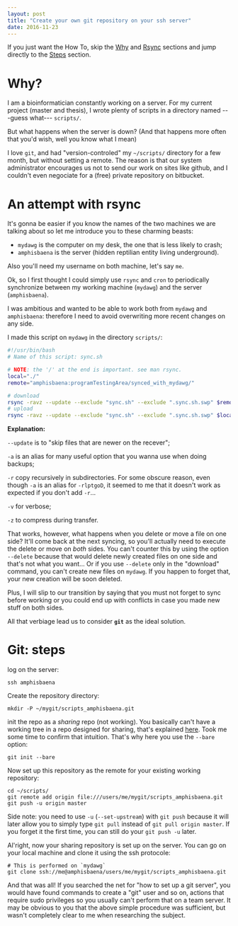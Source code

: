 ```yaml
---
layout: post
title: "Create your own git repository on your ssh server"
date: 2016-11-23
---
```


If you just want the How To, skip the [Why](#why) and
[Rsync](#an-attempt-with-rsync) sections and jump directly to the
[Steps](#git-steps) section.

# Why?

I am a bioinformatician constantly working on a server. For my current project
(master and thesis), I wrote plenty of scripts in a directory named ---guess
what--- `scripts/`.

But what happens when the server is down? (And that happens more often that
you'd wish, well you know what I mean)

I love `git`, and had "version-controled" my `~/scripts/` directory for a few
month, but without setting a remote. The reason is that our system
administrator encourages us not to send our work on sites like github, and I
couldn't even negociate for a (free) private repository on bitbucket.

# An attempt with rsync

It's gonna be easier if you know the names of the two machines we are talking
about so let me introduce you to these charming beasts:

- `mydawg` is the computer on my desk, the one that is less likely to crash;
- `amphisbaena` is the server (hidden reptilian entity living underground).

Also you'll need my username on both machine, let's say `me`.

Ok, so I first thought I could simply use `rsync` and `cron` to periodically
synchronize between my working machine (`mydawg`) and the server (`amphisbaena`).

I was ambitious and wanted to be able to work both from `mydawg` and
`amphisbaena`: therefore I need to avoid overwriting more recent changes on any
side.

I made this script on `mydawg` in the directory `scripts/`:

```bash
#!/usr/bin/bash
# Name of this script: sync.sh

# NOTE: the '/' at the end is important. see man rsync.
local="./"
remote="amphisbaena:programTestingArea/synced_with_mydawg/"

# download
rsync -ravz --update --exclude "sync.sh" --exclude ".sync.sh.swp" $remote $local
# upload
rsync -ravz --update --exclude "sync.sh" --exclude ".sync.sh.swp" $local $remote
```

**Explanation:**

`--update` is to "skip files that are newer on the recever";

`-a` is an alias for many useful option that you wanna use when doing backups;

`-r` copy recursively in subdirectories. For some obscure reason, even though
     `-a` is an alias for `-rlptgoD`, it seemed to me that it doesn't work as
     expected if you don't add `-r`...

`-v` for verbose;

`-z` to compress during transfer.


That works, however, what happens when you delete or move a file on one side?
It'll come back at the next syncing, so you'll actually need to execute the
delete or move on _both_ sides. You can't counter this by using the option
`--delete` because that would delete newly created files on one side and that's
not what you want... Or if you use `--delete` only in the "download" command,
you can't create new files on `mydawg`. If you happen to forget that, your new
creation will be soon deleted.

Plus, I will slip to our transition by saying that you must not forget to sync
before working or you could end up with conflicts in case you made new stuff on
both sides.

All that verbiage lead us to consider **`git`** as the ideal solution.


# Git: steps

log on the server:

    ssh amphisbaena

Create the repository directory:

    mkdir -P ~/mygit/scripts_amphisbaena.git

init the repo as a _sharing_ repo (not working). You basically can't have a
working tree in a repo designed for sharing, that's explained [here](). Took me
some time to confirm that intuition. That's why here you use the `--bare`
option:

    git init --bare

Now set up this repository as the remote for your existing working repository:

    cd ~/scripts/
	git remote add origin file:///users/me/mygit/scripts_amphisbaena.git
	git push -u origin master

Side note: you need to use `-u` (`--set-upstream`) with `git push` because it
will later allow you to simply type `git pull` instead of `git pull origin
master`. If you forget it the first time, you can still do your `git push -u`
later.

Al'right, now your sharing repository is set up on the server. You can go on your local
machine and clone it using the ssh protocole:

    # This is performed on `mydawg`
	git clone ssh://me@amphisbaena/users/me/mygit/scripts_amphisbaena.git

And that was all! If you searched the net for "how to set up a git server", you
would have found commands to create a "git" user and so on, actions that
require sudo privileges so you usually can't perform that on a team server. It
may be obvious to you that the above simple procedure was sufficient, but
wasn't completely clear to me when researching the subject.



